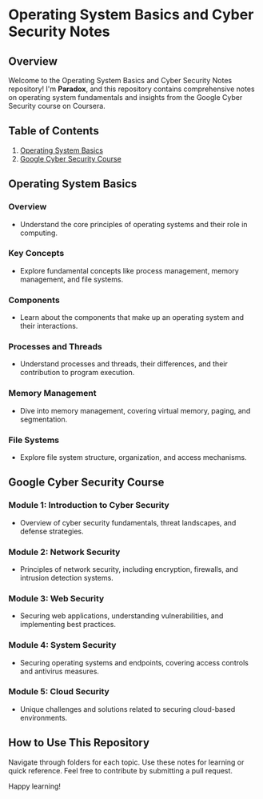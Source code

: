 # Operating System Basics and Cyber Security Notes

## Overview

Welcome to the Operating System Basics and Cyber Security Notes repository! I'm **Paradox**, and this repository contains comprehensive notes on operating system fundamentals and insights from the Google Cyber Security course on Coursera.

## Table of Contents

1. [Operating System Basics](#operating-system-basics)
2. [Google Cyber Security Course](#google-cyber-security-course)

## Operating System Basics

### Overview

- Understand the core principles of operating systems and their role in computing.

### Key Concepts

- Explore fundamental concepts like process management, memory management, and file systems.

### Components

- Learn about the components that make up an operating system and their interactions.

### Processes and Threads

- Understand processes and threads, their differences, and their contribution to program execution.

### Memory Management

- Dive into memory management, covering virtual memory, paging, and segmentation.

### File Systems

- Explore file system structure, organization, and access mechanisms.

## Google Cyber Security Course

### Module 1: Introduction to Cyber Security

- Overview of cyber security fundamentals, threat landscapes, and defense strategies.

### Module 2: Network Security

- Principles of network security, including encryption, firewalls, and intrusion detection systems.

### Module 3: Web Security

- Securing web applications, understanding vulnerabilities, and implementing best practices.

### Module 4: System Security

- Securing operating systems and endpoints, covering access controls and antivirus measures.

### Module 5: Cloud Security

- Unique challenges and solutions related to securing cloud-based environments.

## How to Use This Repository

Navigate through folders for each topic. Use these notes for learning or quick reference. Feel free to contribute by submitting a pull request.

Happy learning!
